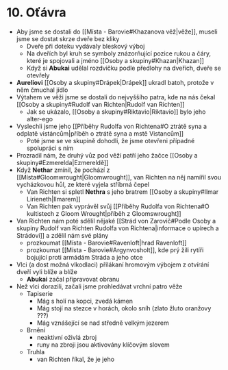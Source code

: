 # 10. Oťávra
- Aby jsme se dostali do [[Místa - Barovie#Khazanova věž|věže]], museli jsme se dostat skrze dveře bez kliky
	- Dveře při doteku vydávaly bleskový výboj
	- Na dveřích byl kruh se symboly znázorňující pozice rukou a čáry, které je spojovali a jméno [[Osoby a skupiny#Khazan|Khazan]]
	- Když si **Abukai** udělal rozdvičku podle předlohy na dveřích, dveře se otevřely
- **Aureliovi** [[Osoby a skupiny#Drápek|Drápek]] ukradl batoh, protože v něm čmuchal jídlo
- Výtahem ve věži jsme se dostali do nejvyššího patra, kde na nás čekal [[Osoby a skupiny#Rudolf van Richten|Rudolf van Richten]]
	- Jak se ukázalo, [[Osoby a skupiny#Riktavio|Riktavio]] bylo jeho alter-ego
- Vyslechli jsme jeho [[Příběhy Rudolfa von Richtena#O ztrátě syna a odplatě vistáncům|příběh o ztrátě syna a mstě Vistancům]]
	- Poté jsme se ve skupině dohodli, že jsme otevřeni případné spolupráci s ním
- Prozradil nám, že druhý vůz pod věží patří jeho žačce [[Osoby a skupiny#Ezmerelda|Ezmereldě]]
- Když **Nethar** zmínil, že pochází z [[Místa#Gloomwrought|Gloomwrought]], van Richten na něj namířil svou vycházkovou hůl, ze které vyjela stříbrná čepel
	- Van Richten si spletl **Nethra** s jeho bratrem [[Osoby a skupiny#Ilmar Lirieneth|Ilmarem]]
	- Van Richten pak vyprávěl svůj [[Příběhy Rudolfa von Richtena#O kultistech z Gloom Wrought|příběh z Gloomswrought]]
- Van Richten nám poté sdělil nějaké [[Strád von Zarovič#Podle Osoby a skupiny Rudolf van Richten Rudolfa von Richtena|informace o upírech a Strádovi]] a zdělil nám své plány
	- prozkoumat [[Místa - Barovie#Ravenloft|hrad Ravenloft]]
	- prozkoumat [[Místa - Barovie#Argynvosholt]], kde prý žili rytíři bojující proti armádám Stráda a jeho otce
- Vlci (a dost možná vlkodlaci) přilákaní hromovým výbojem z otvírání dveří vyli blíže a blíže
	- **Abukai** začal připravovat obranu
- Než vlci dorazili, začali jsme prohledávat vrchní patro věže
	- Tapiserie
		- Mág s holí na kopci, zvedá kámen
		- Mág stojí na stezce v horách, okolo sníh (zlato žluto oranžovy ???)
		- Mág vznášející se nad středně velkým jezerem
	- Brnění
		- neaktivní oživlá zbroj
		- runy na zbroji jsou aktivovány klíčovým slovem
	- Truhla
		- van Richten říkal, že je jeho